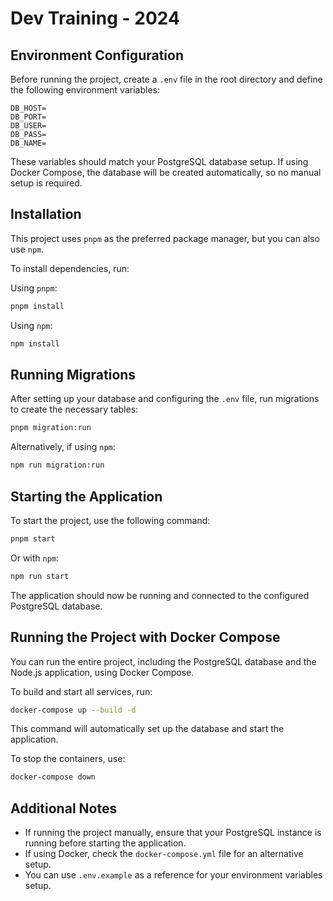 # Dev Training - 2024

## Environment Configuration

Before running the project, create a `.env` file in the root directory and define the following environment variables:

```env
DB_HOST=
DB_PORT=
DB_USER=
DB_PASS=
DB_NAME=
```

These variables should match your PostgreSQL database setup. If using Docker Compose, the database will be created automatically, so no manual setup is required.

## Installation

This project uses `pnpm` as the preferred package manager, but you can also use `npm`.

To install dependencies, run:

Using `pnpm`:

```sh
pnpm install
```

Using `npm`:

```sh
npm install
```

## Running Migrations

After setting up your database and configuring the `.env` file, run migrations to create the necessary tables:

```sh
pnpm migration:run
```

Alternatively, if using `npm`:

```sh
npm run migration:run
```

## Starting the Application

To start the project, use the following command:

```sh
pnpm start
```

Or with `npm`:

```sh
npm run start
```

The application should now be running and connected to the configured PostgreSQL database.

## Running the Project with Docker Compose

You can run the entire project, including the PostgreSQL database and the Node.js application, using Docker Compose.

To build and start all services, run:

```sh
docker-compose up --build -d
```

This command will automatically set up the database and start the application.

To stop the containers, use:

```sh
docker-compose down
```

## Additional Notes

- If running the project manually, ensure that your PostgreSQL instance is running before starting the application.
- If using Docker, check the `docker-compose.yml` file for an alternative setup.
- You can use `.env.example` as a reference for your environment variables setup.
